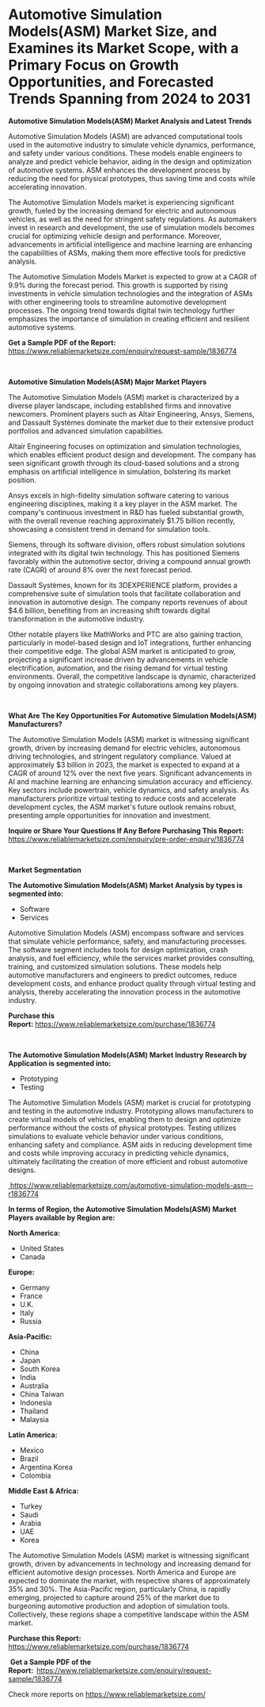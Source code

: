 <p><h1>Automotive Simulation Models(ASM) Market Size, and Examines its Market Scope, with a Primary Focus on Growth Opportunities, and Forecasted Trends Spanning from 2024 to 2031</h1></p><p><strong>Automotive Simulation Models(ASM) Market Analysis and Latest Trends</strong></p>
<p><p>Automotive Simulation Models (ASM) are advanced computational tools used in the automotive industry to simulate vehicle dynamics, performance, and safety under various conditions. These models enable engineers to analyze and predict vehicle behavior, aiding in the design and optimization of automotive systems. ASM enhances the development process by reducing the need for physical prototypes, thus saving time and costs while accelerating innovation.</p><p>The Automotive Simulation Models market is experiencing significant growth, fueled by the increasing demand for electric and autonomous vehicles, as well as the need for stringent safety regulations. As automakers invest in research and development, the use of simulation models becomes crucial for optimizing vehicle design and performance. Moreover, advancements in artificial intelligence and machine learning are enhancing the capabilities of ASMs, making them more effective tools for predictive analysis.</p><p>The Automotive Simulation Models Market is expected to grow at a CAGR of 9.9% during the forecast period. This growth is supported by rising investments in vehicle simulation technologies and the integration of ASMs with other engineering tools to streamline automotive development processes. The ongoing trend towards digital twin technology further emphasizes the importance of simulation in creating efficient and resilient automotive systems.</p></p>
<p><strong>Get a Sample PDF of the Report:&nbsp;</strong> <a href="https://www.reliablemarketsize.com/enquiry/request-sample/1836774?utm_campaign=1996&utm_medium=2&utm_source=Github&utm_content=ia&utm_term=31122024&utm_id=automotive-simulation-modelsasm">https://www.reliablemarketsize.com/enquiry/request-sample/1836774</a></p>
<p>&nbsp;</p>
<p><strong>Automotive Simulation Models(ASM) Major Market Players</strong></p>
<p><p>The Automotive Simulation Models (ASM) market is characterized by a diverse player landscape, including established firms and innovative newcomers. Prominent players such as Altair Engineering, Ansys, Siemens, and Dassault Systèmes dominate the market due to their extensive product portfolios and advanced simulation capabilities.</p><p>Altair Engineering focuses on optimization and simulation technologies, which enables efficient product design and development. The company has seen significant growth through its cloud-based solutions and a strong emphasis on artificial intelligence in simulation, bolstering its market position.</p><p>Ansys excels in high-fidelity simulation software catering to various engineering disciplines, making it a key player in the ASM market. The company's continuous investment in R&D has fueled substantial growth, with the overall revenue reaching approximately $1.75 billion recently, showcasing a consistent trend in demand for simulation tools.</p><p>Siemens, through its software division, offers robust simulation solutions integrated with its digital twin technology. This has positioned Siemens favorably within the automotive sector, driving a compound annual growth rate (CAGR) of around 8% over the next forecast period.</p><p>Dassault Systèmes, known for its 3DEXPERIENCE platform, provides a comprehensive suite of simulation tools that facilitate collaboration and innovation in automotive design. The company reports revenues of about $4.6 billion, benefiting from an increasing shift towards digital transformation in the automotive industry.</p><p>Other notable players like MathWorks and PTC are also gaining traction, particularly in model-based design and IoT integrations, further enhancing their competitive edge. The global ASM market is anticipated to grow, projecting a significant increase driven by advancements in vehicle electrification, automation, and the rising demand for virtual testing environments. Overall, the competitive landscape is dynamic, characterized by ongoing innovation and strategic collaborations among key players.</p></p>
<p>&nbsp;</p>
<p><strong>What Are The Key Opportunities For Automotive Simulation Models(ASM) Manufacturers?</strong></p>
<p><p>The Automotive Simulation Models (ASM) market is witnessing significant growth, driven by increasing demand for electric vehicles, autonomous driving technologies, and stringent regulatory compliance. Valued at approximately $3 billion in 2023, the market is expected to expand at a CAGR of around 12% over the next five years. Significant advancements in AI and machine learning are enhancing simulation accuracy and efficiency. Key sectors include powertrain, vehicle dynamics, and safety analysis. As manufacturers prioritize virtual testing to reduce costs and accelerate development cycles, the ASM market's future outlook remains robust, presenting ample opportunities for innovation and investment.</p></p>
<p><strong>Inquire or Share Your Questions If Any Before Purchasing This Report:</strong> <a href="https://www.reliablemarketsize.com/enquiry/pre-order-enquiry/1836774?utm_campaign=1996&utm_medium=2&utm_source=Github&utm_content=ia&utm_term=31122024&utm_id=automotive-simulation-modelsasm">https://www.reliablemarketsize.com/enquiry/pre-order-enquiry/1836774</a></p>
<p>&nbsp;</p>
<p><strong>Market Segmentation</strong></p>
<p><strong>The Automotive Simulation Models(ASM) Market Analysis by types is segmented into:</strong></p>
<p><ul><li>Software</li><li>Services</li></ul></p>
<p><p>Automotive Simulation Models (ASM) encompass software and services that simulate vehicle performance, safety, and manufacturing processes. The software segment includes tools for design optimization, crash analysis, and fuel efficiency, while the services market provides consulting, training, and customized simulation solutions. These models help automotive manufacturers and engineers to predict outcomes, reduce development costs, and enhance product quality through virtual testing and analysis, thereby accelerating the innovation process in the automotive industry.</p></p>
<p><strong>Purchase this Report:&nbsp;</strong><a href="https://www.reliablemarketsize.com/purchase/1836774?utm_campaign=1996&utm_medium=2&utm_source=Github&utm_content=ia&utm_term=31122024&utm_id=automotive-simulation-modelsasm">https://www.reliablemarketsize.com/purchase/1836774</a></p>
<p>&nbsp;</p>
<p><strong>The Automotive Simulation Models(ASM) Market Industry Research by Application is segmented into:</strong></p>
<p><ul><li>Prototyping</li><li>Testing</li></ul></p>
<p><p>The Automotive Simulation Models (ASM) market is crucial for prototyping and testing in the automotive industry. Prototyping allows manufacturers to create virtual models of vehicles, enabling them to design and optimize performance without the costs of physical prototypes. Testing utilizes simulations to evaluate vehicle behavior under various conditions, enhancing safety and compliance. ASM aids in reducing development time and costs while improving accuracy in predicting vehicle dynamics, ultimately facilitating the creation of more efficient and robust automotive designs.</p></p>
<p><a href="https://www.reliablemarketsize.com/automotive-simulation-models-asm--r1836774?utm_campaign=1996&utm_medium=2&utm_source=Github&utm_content=ia&utm_term=31122024&utm_id=automotive-simulation-modelsasm">&nbsp;https://www.reliablemarketsize.com/automotive-simulation-models-asm--r1836774</a></p>
<p><strong>In terms of Region, the Automotive Simulation Models(ASM) Market Players available by Region are:</strong></p>
<p>
    <p> <strong> North America: </strong>
        <ul>
            <li>United States</li>
            <li>Canada</li>
        </ul>
        </p> 
    <p> <strong> Europe: </strong>
        <ul>
            <li>Germany</li>
            <li>France</li>
            <li>U.K.</li>
            <li>Italy</li>
            <li>Russia</li>
        </ul>
        </p> 
    <p> <strong> Asia-Pacific: </strong>
        <ul>
            <li>China</li>
            <li>Japan</li>
            <li>South Korea</li>
            <li>India</li>
            <li>Australia</li>
            <li>China Taiwan</li>
            <li>Indonesia</li>
            <li>Thailand</li>
            <li>Malaysia</li>
        </ul>
        </p> 
    <p> <strong> Latin America: </strong>
        <ul>
            <li>Mexico</li>
            <li>Brazil</li>
            <li>Argentina Korea</li>
            <li>Colombia</li>
        </ul>
        </p> 
    <p> <strong> Middle East & Africa: </strong>
        <ul>
            <li>Turkey</li>
            <li>Saudi</li>
            <li>Arabia</li>
            <li>UAE</li>
            <li>Korea</li>
        </ul>
    </p>
    </p>
<p><p>The Automotive Simulation Models (ASM) market is witnessing significant growth, driven by advancements in technology and increasing demand for efficient automotive design processes. North America and Europe are expected to dominate the market, with respective shares of approximately 35% and 30%. The Asia-Pacific region, particularly China, is rapidly emerging, projected to capture around 25% of the market due to burgeoning automotive production and adoption of simulation tools. Collectively, these regions shape a competitive landscape within the ASM market.</p></p>
<p><strong>Purchase this Report: </strong><a href="https://www.reliablemarketsize.com/purchase/1836774?utm_campaign=1996&utm_medium=2&utm_source=Github&utm_content=ia&utm_term=31122024&utm_id=automotive-simulation-modelsasm">https://www.reliablemarketsize.com/purchase/1836774</a></p>
<p>&nbsp;<strong>Get a Sample PDF of the Report:&nbsp;&nbsp;</strong><a href="https://www.reliablemarketsize.com/enquiry/request-sample/1836774?utm_campaign=1996&utm_medium=2&utm_source=Github&utm_content=ia&utm_term=31122024&utm_id=automotive-simulation-modelsasm">https://www.reliablemarketsize.com/enquiry/request-sample/1836774</a></p>
<p><strong></strong></p>
<p>Check more reports on <a href="https://www.reliablemarketsize.com/?utm_campaign=1996&utm_medium=2&utm_source=Github&utm_content=ia&utm_term=31122024&utm_id=automotive-simulation-modelsasm">https://www.reliablemarketsize.com/</a></p>